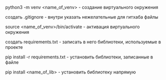 python3 -m venv <name_of_venv> - создание виртуального окружения

создать .gitignore - внутри указать нежелательные для гитхаба файлы

source <name_of_venv>/bin/activate - активация виртуального окружения

создать requirements.txt - записать в него библиотеки, используемые в проекте

pip install -r requirements.txt - установить библиотеки, записанные в файле

pip install <name_of_lib> - установить библиотеку напрямую